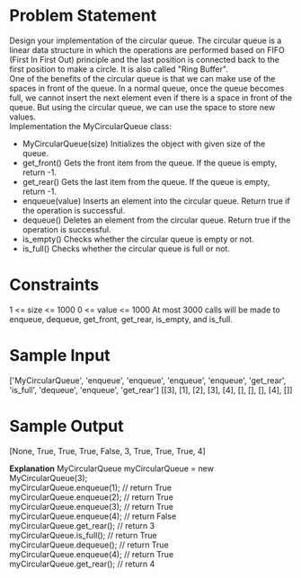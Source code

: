 # Problem Statement
Design your implementation of the circular queue. The circular queue is a linear data structure in which the operations are performed based on FIFO (First In First Out) principle and the last position is connected back to the first position to make a circle. It is also called "Ring Buffer".</br>
One of the benefits of the circular queue is that we can make use of the spaces in front of the queue. In a normal queue, once the queue becomes full, we cannot insert the next element even if there is a space in front of the queue. But using the circular queue, we can use the space to store new values.</br>
Implementation the MyCircularQueue class:</br>
* MyCircularQueue(size) Initializes the object with given size of the queue.
* get_front() Gets the front item from the queue. If the queue is empty, return -1.
* get_rear() Gets the last item from the queue. If the queue is empty, return -1.
* enqueue(value) Inserts an element into the circular queue. Return true if the operation is successful.
* dequeue() Deletes an element from the circular queue. Return true if the operation is successful.
* is_empty() Checks whether the circular queue is empty or not.
* is_full() Checks whether the circular queue is full or not.

# Constraints

1 <= size <= 1000
0 <= value <= 1000
At most 3000 calls will be made to enqueue, dequeue, get_front, get_rear, is_empty, and is_full.

# Sample Input
['MyCircularQueue', 'enqueue', 'enqueue', 'enqueue', 'enqueue', 'get_rear', 'is_full', 'dequeue', 'enqueue', 'get_rear']
[[3], [1], [2], [3], [4], [], [], [], [4], []]
# Sample Output
[None, True, True, True, False, 3, True, True, True, 4]

**Explanation**
MyCircularQueue myCircularQueue = new MyCircularQueue(3);</br>
myCircularQueue.enqueue(1); // return True</br>
myCircularQueue.enqueue(2); // return True</br>
myCircularQueue.enqueue(3); // return True</br>
myCircularQueue.enqueue(4); // return False</br>
myCircularQueue.get_rear(); // return 3</br>
myCircularQueue.is_full();   // return True</br>
myCircularQueue.dequeue();  // return True</br>
myCircularQueue.enqueue(4); // return True</br>
myCircularQueue.get_rear(); // return 4</br>
